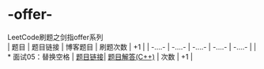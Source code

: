 # -offer-
LeetCode刷题之剑指offer系列<br>
| 题目 | 题目链接 | 博客题目 | 刷题次数 | +1 |
| -....- | -....- | -....- | -....- | -....- |
| * 面试05：替换空格 | [题目链接](https://leetcode-cn.com/problems/ti-huan-kong-ge-lcof/)| [题目解答(C++)](https://www.cnblogs.com/wzw0625/p/12500212.html) | 次数 | +1 |

